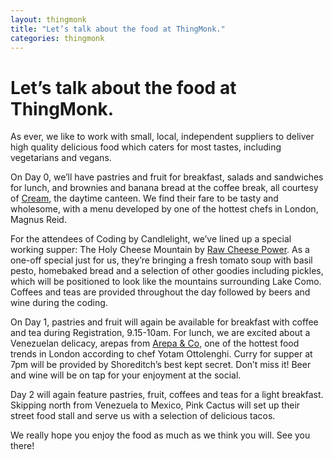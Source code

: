 ```yaml
---
layout: thingmonk
title: "Let’s talk about the food at ThingMonk."
categories: thingmonk
---
```

<div class="l-about row">

<h1 class="text-center">Let’s talk about the food at ThingMonk.</h1>
<p>
As ever, we like to work with small, local, independent suppliers to deliver high quality delicious food which caters for most tastes, including vegetarians and vegans. 
<p>
On Day 0, we’ll have pastries and fruit for breakfast, salads and sandwiches for lunch, and brownies and banana bread at the coffee break, all courtesy of <a href="http://www.cream-shoreditch.com">Cream</a>, the daytime canteen. We find their fare to be tasty and wholesome, with a menu developed by one of the hottest chefs in London, Magnus Reid. 
<p>
For the attendees of Coding by Candlelight, we’ve lined up a special working supper: The Holy Cheese Mountain by <a href="http://www.rawcheesepower.com">Raw Cheese Power</a>. As a one-off special just for us, they’re bringing a fresh tomato soup with basil pesto, homebaked bread and a selection of other goodies including pickles, which will be positioned to look like the mountains surrounding Lake Como. Coffees and teas are provided throughout the day followed by beers and wine during the coding. 
<p>
On Day 1, pastries and fruit will again be available for breakfast with coffee and tea during Registration, 9.15-10am. For lunch, we are excited about a Venezuelan delicacy, arepas from <a href="http://arepaandco.com">Arepa & Co</a>, one of the hottest food trends in London according to chef Yotam Ottolenghi.  Curry for supper at 7pm will be provided by Shoreditch’s best kept secret. Don’t miss it! Beer and wine will be on tap for your enjoyment at the social. 
<p>
Day 2 will again feature pastries, fruit, coffees and teas for a light breakfast. Skipping north from Venezuela to Mexico, Pink Cactus will set up their street food stall and serve us with a selection of delicious tacos. 
<p>
We really hope you enjoy the food as much as we think you will. See you there!
